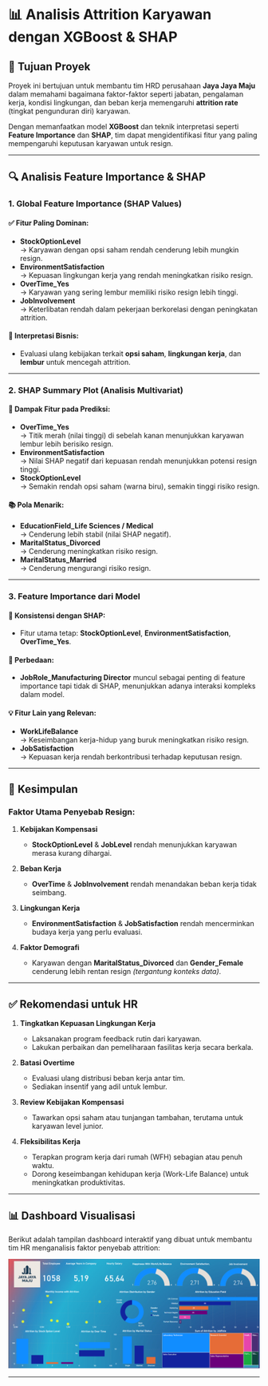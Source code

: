 # 📊 Analisis Attrition Karyawan dengan XGBoost & SHAP

## 🎯 Tujuan Proyek

Proyek ini bertujuan untuk membantu tim HRD perusahaan **Jaya Jaya Maju** dalam memahami bagaimana faktor-faktor seperti jabatan, pengalaman kerja, kondisi lingkungan, dan beban kerja memengaruhi **attrition rate** (tingkat pengunduran diri) karyawan. 

Dengan memanfaatkan model **XGBoost** dan teknik interpretasi seperti **Feature Importance** dan **SHAP**, tim dapat mengidentifikasi fitur yang paling mempengaruhi keputusan karyawan untuk resign.

---

## 🔍 Analisis Feature Importance & SHAP

### 1. Global Feature Importance (SHAP Values)

#### ✅ Fitur Paling Dominan:
- **StockOptionLevel**  
  → Karyawan dengan opsi saham rendah cenderung lebih mungkin resign.
- **EnvironmentSatisfaction**  
  → Kepuasan lingkungan kerja yang rendah meningkatkan risiko resign.
- **OverTime_Yes**  
  → Karyawan yang sering lembur memiliki risiko resign lebih tinggi.
- **JobInvolvement**  
  → Keterlibatan rendah dalam pekerjaan berkorelasi dengan peningkatan attrition.

#### 🧠 Interpretasi Bisnis:
- Evaluasi ulang kebijakan terkait **opsi saham**, **lingkungan kerja**, dan **lembur** untuk mencegah attrition.

---

### 2. SHAP Summary Plot (Analisis Multivariat)

#### 📌 Dampak Fitur pada Prediksi:
- **OverTime_Yes**  
  → Titik merah (nilai tinggi) di sebelah kanan menunjukkan karyawan lembur lebih berisiko resign.
- **EnvironmentSatisfaction**  
  → Nilai SHAP negatif dari kepuasan rendah menunjukkan potensi resign tinggi.
- **StockOptionLevel**  
  → Semakin rendah opsi saham (warna biru), semakin tinggi risiko resign.

#### 📚 Pola Menarik:
- **EducationField_Life Sciences / Medical**  
  → Cenderung lebih stabil (nilai SHAP negatif).
- **MaritalStatus_Divorced**  
  → Cenderung meningkatkan risiko resign.
- **MaritalStatus_Married**  
  → Cenderung mengurangi risiko resign.

---

### 3. Feature Importance dari Model

#### 📌 Konsistensi dengan SHAP:
- Fitur utama tetap: **StockOptionLevel**, **EnvironmentSatisfaction**, **OverTime_Yes**.

#### 🔄 Perbedaan:
- **JobRole_Manufacturing Director** muncul sebagai penting di feature importance tapi tidak di SHAP, menunjukkan adanya interaksi kompleks dalam model.

#### 💡 Fitur Lain yang Relevan:
- **WorkLifeBalance**  
  → Keseimbangan kerja-hidup yang buruk meningkatkan risiko resign.
- **JobSatisfaction**  
  → Kepuasan kerja rendah berkontribusi terhadap keputusan resign.

---

## 🧾 Kesimpulan

### Faktor Utama Penyebab Resign:

1. **Kebijakan Kompensasi**
   - **StockOptionLevel** & **JobLevel** rendah menunjukkan karyawan merasa kurang dihargai.

2. **Beban Kerja**
   - **OverTime** & **JobInvolvement** rendah menandakan beban kerja tidak seimbang.

3. **Lingkungan Kerja**
   - **EnvironmentSatisfaction** & **JobSatisfaction** rendah mencerminkan budaya kerja yang perlu evaluasi.

4. **Faktor Demografi**
   - Karyawan dengan **MaritalStatus_Divorced** dan **Gender_Female** cenderung lebih rentan resign *(tergantung konteks data)*.

---

## ✅ Rekomendasi untuk HR

1. **Tingkatkan Kepuasan Lingkungan Kerja**  
   - Laksanakan program feedback rutin dari karyawan.  
   - Lakukan perbaikan dan pemeliharaan fasilitas kerja secara berkala.

2. **Batasi Overtime**  
   - Evaluasi ulang distribusi beban kerja antar tim.  
   - Sediakan insentif yang adil untuk lembur.

3. **Review Kebijakan Kompensasi**  
   - Tawarkan opsi saham atau tunjangan tambahan, terutama untuk karyawan level junior.

4. **Fleksibilitas Kerja**  
   - Terapkan program kerja dari rumah (WFH) sebagian atau penuh waktu.  
   - Dorong keseimbangan kehidupan kerja (Work-Life Balance) untuk meningkatkan produktivitas.

---

## 📊 Dashboard Visualisasi

Berikut adalah tampilan dashboard interaktif yang dibuat untuk membantu tim HR menganalisis faktor penyebab attrition:

![Dashboard Overview](giansirait-dashboard.png)

---


